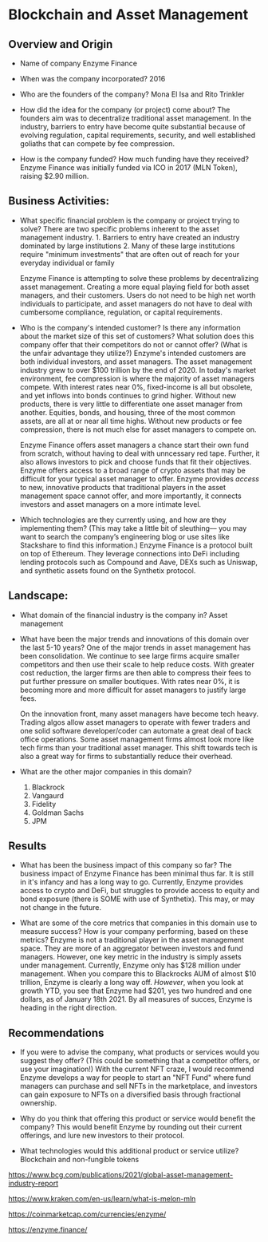 # Blockchain and Asset Management

## Overview and Origin

* Name of company
    Enzyme Finance

* When was the company incorporated?
    2016

* Who are the founders of the company?
    Mona El Isa and Rito Trinkler

* How did the idea for the company (or project) come about?
    The founders aim was to decentralize traditional asset management. In the industry, barriers to entry have become quite substantial because of evolving regulation, capital requirements, security, and well established goliaths that can compete by fee compression.

* How is the company funded? How much funding have they received?
    Enzyme Finance was initially funded via ICO in 2017 (MLN Token), raising $2.90 million.


## Business Activities:

* What specific financial problem is the company or project trying to solve?
    There are two specific problems inherent to the asset management industry. 
        1. Barriers to entry have created an industry dominated by large institutions
        2. Many of these large institutions require "minimum investments" that are often out of reach for your everyday individual or family

    Enzyme Finance is attempting to solve these problems by decentralizing asset management. Creating a more equal playing field for both asset managers, and their customers. Users do not need to be high net worth individuals to participate, and asset managers do not have to deal with cumbersome compliance, regulation, or capital requirements.

* Who is the company's intended customer?  Is there any information about the market size of this set of customers?
What solution does this company offer that their competitors do not or cannot offer? (What is the unfair advantage they utilize?)
    Enzyme's intended customers are both individual investors, and asset managers.  The asset management industry grew to over $100 trillion by the end of 2020.  In today's market environment, fee compression is where the majority of asset managers compete.  With interest rates near 0%, fixed-income is all but obsolete, and yet inflows into bonds continues to grind higher. Without new products, there is very little to differentiate one asset manager from another.  Equities, bonds, and housing, three of the most common assets, are all at or near all time highs. Without new products or fee compression, there is not much else for asset managers to compete on. 

    Enzyme Finance offers asset managers a chance start their own fund from scratch, without having to deal with unncessary red tape. Further, it also allows investors to pick and choose funds that fit their objectives. Enzyme offers access to a broad range of crypto assets that may be difficult for your typical asset manager to offer.  Enzyme provides *access* to new, innovative products that traditional players in the asset management space cannot offer, and more importantly, it connects investors and asset managers on a more intimate level.

* Which technologies are they currently using, and how are they implementing them? (This may take a little bit of sleuthing–– you may want to search the company’s engineering blog or use sites like Stackshare to find this information.)
    Enzyme Finance is a protocol built on top of Ethereum. They leverage connections into DeFi including lending protocols such as Compound and Aave, DEXs such as Uniswap,  and synthetic assets found on the Synthetix protocol.


## Landscape:

* What domain of the financial industry is the company in?
    Asset management

* What have been the major trends and innovations of this domain over the last 5-10 years?
    One of the major trends in asset management has been consolidation. We continue to see large firms acquire smaller competitors and then use their scale to help reduce costs. With greater cost reduction, the larger firms are then able to compress their fees to put further pressure on smaller boutiques.  With rates near 0%, it is becoming more and more difficult for asset managers to justify large fees.
    
    On the innovation front, many asset managers have become tech heavy.  Trading algos allow asset managers to operate with fewer traders and one solid software developer/coder can automate a great deal of back office operations.  Some asset management firms almost look more like tech firms than your traditional asset manager. This shift towards tech is also a great way for firms to substantially reduce their overhead.


* What are the other major companies in this domain?
    1. Blackrock
    2. Vangaurd
    3. Fidelity
    4. Goldman Sachs
    5. JPM

## Results

* What has been the business impact of this company so far?
    The business impact of Enzyme Finance has been minimal thus far. It is still in it's infancy and has a long way to go. Currently, Enzyme provides access to crypto and DeFi, but struggles to provide access to equity and bond exposure (there is SOME with use of Synthetix). This may, or may not change in the future. 

* What are some of the core metrics that companies in this domain use to measure success? How is your company performing, based on these metrics?
    Enzyme is not a traditional player in the asset management space. They are more of an aggregator between investors and fund managers. However, one key metric in the industry is simply assets under management. Currently, Enzyme only has $128 million under management. When you compare this to Blackrocks AUM of almost $10 trillion, Enzyme is clearly a long way off. *However*, when you look at growth YTD, you see that Enzyme had $201, yes two hundred and one dollars, as of January 18th 2021. By all measures of succes, Enzyme is heading in the right direction.



## Recommendations

* If you were to advise the company, what products or services would you suggest they offer? (This could be something that a competitor offers, or use your imagination!)
    With the current NFT craze, I would recommend Enzyme develops a way for people to start an "NFT Fund" where fund managers can purchase and sell NFTs in the marketplace, and investors can gain exposure to NFTs on a diversified basis through fractional ownership.

* Why do you think that offering this product or service would benefit the company?
    This would benefit Enzyme by rounding out their current offerings, and lure new investors to their protocol.

* What technologies would this additional product or service utilize?
    Blockchain and non-fungible tokens




https://www.bcg.com/publications/2021/global-asset-management-industry-report

https://www.kraken.com/en-us/learn/what-is-melon-mln

https://coinmarketcap.com/currencies/enzyme/

https://enzyme.finance/